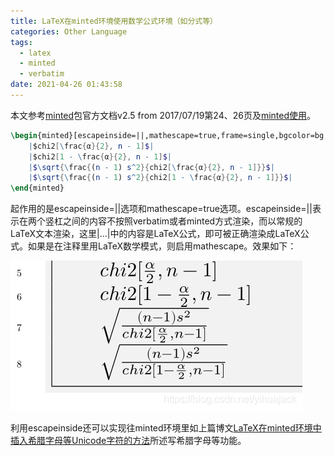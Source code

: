 ```yaml
---
title: LaTeX在minted环境使用数学公式环境（如分式等）
categories: Other Language
tags:
  - latex
  - minted
  - verbatim
date: 2021-04-26 01:43:58
---
```


本文参考[minted](https://github.com/gpoore/minted)包官方文档v2.5 from 2017/07/19第24、26页及[minted使用](https://bleedingfight.github.io/2018/01/08/minted/)。

```latex
\begin{minted}[escapeinside=||,mathescape=true,frame=single,bgcolor=bg,breaklines,breakanywhere,numbers=left]{mma}
    |$chi2[\frac{α}{2}, n - 1]$|
    |$chi2[1 - \frac{α}{2}, n - 1]$|
    |$\sqrt{\frac{(n - 1) s^2}{chi2[\frac{α}{2}, n - 1]}}$|
    |$\sqrt{\frac{(n - 1) s^2}{chi2[1 - \frac{α}{2}, n - 1]}}$|
\end{minted}
```

起作用的是escapeinside=||选项和mathescape=true选项。escapeinside=||表示在两个竖杠之间的内容不按照verbatim或者minted方式渲染，而以常规的LaTeX文本渲染，这里|$...$|中的内容是LaTeX公式，即可被正确渲染成LaTeX公式。如果是在注释里用LaTeX数学模式，则启用mathescape。效果如下：

![img](2021-04/20210426015012419.png)

利用escapeinside还可以实现往minted环境里如上篇博文[LaTeX在minted环境中插入希腊字母等Unicode字符的方法](https://blog.csdn.net/yihuajack/article/details/116141934)所述写希腊字母等功能。
